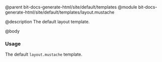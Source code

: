 @parent bit-docs-generate-html/site/default/templates
@module bit-docs-generate-html/site/default/templates/layout.mustache

@description The default layout template.

@body

### Usage

The default `layout.mustache` template.
